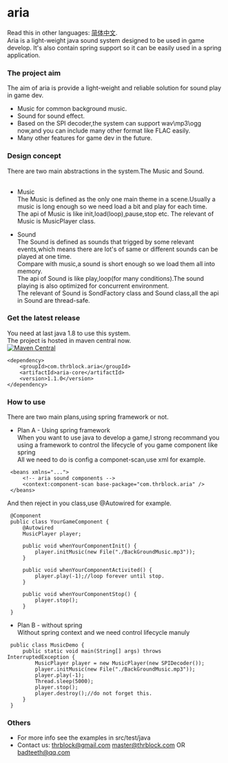 # aria   
Read this in other languages: [简体中文](https://github.com/thrblock/aria/blob/master/README.zh-cn.md).   
Aria is a light-weight java sound system designed to be used in game develop.
It's also contain spring support so it can be easily used in a spring application.

### The project aim
The aim of aria is provide a light-weight and reliable solution for sound play in game dev.
 * Music for common background music.   
 * Sound for sound effect.   
 * Based on the SPI decoder,the system can support wav\mp3\ogg now,and you can include many other format like FLAC easily.   
 * Many other features for game dev in the future.   

### Design concept   
There are two main abstractions in the system.The Music and Sound.   
​    
 * Music   
  The Music is defined as the only one main theme in a scene.Usually a music is long enough so we need load a bit and play for each time.   
  The api of Music is like init,load(loop),pause,stop etc.
  The relevant of Music is MusicPlayer class.   

 * Sound   
  The Sound is defined as sounds that trigged by some relevant events,which means there are lot's of same or different sounds can be played at one time.   
  Compare with music,a sound is short enough so we load them all into memory.   
  The api of Sound is like play,loop(for many conditions).The sound playing is also optimized for concurrent environment.   
  The relevant of Sound is SondFactory class and Sound class,all the api in Sound are thread-safe.   

### Get the latest release   
You need at last java 1.8 to use this system.   
The project is hosted in maven central now.   
[![Maven Central](https://maven-badges.herokuapp.com/maven-central/com.thrblock.aria/aria-core/badge.svg)](https://maven-badges.herokuapp.com/maven-central/com.thrblock.aria/aria-core/)   
```
<dependency>
    <groupId>com.thrblock.aria</groupId>
    <artifactId>aria-core</artifactId>
    <version>1.1.0</version>
</dependency>
```

### How to use
 There are two main plans,using spring framework or not.   
 * Plan A - Using spring framework   
    When you want to use java to develop a game,I strong recommand you using a framework to control the lifecycle of you game component like spring   
     All we need to do is config a componet-scan,use xml for example.
```   
 <beans xmlns="...">
     <!-- aria sound components -->
     <context:component-scan base-package="com.thrblock.aria" />
 </beans>
```
 And then reject in you class,use @Autowired for example.   
```   
 @Component
 public class YourGameComponent {
     @Autowired
     MusicPlayer player;
        
     public void whenYourComponentInit() {
         player.initMusic(new File("./BackGroundMusic.mp3"));
     }
     
     public void whenYourComponentActivited() {
         player.play(-1);//loop forever until stop.
     }
     
     public void whenYourComponentStop() {
         player.stop();
     }
 }
```

 * Plan B - without spring   
    Without spring context and we need control lifecycle manuly   
```   
 public class MusicDemo {
     public static void main(String[] args) throws InterruptedException {
         MusicPlayer player = new MusicPlayer(new SPIDecoder());
         player.initMusic(new File("./BackGroundMusic.mp3"));
         player.play(-1);
         Thread.sleep(5000);
         player.stop();
         player.destroy();//do not forget this.
     }
 }
```

### Others
 * For more info see the examples in src/test/java   
 * Contact us: thrblock@gmail.com master@thrblock.com OR badteeth@qq.com   

